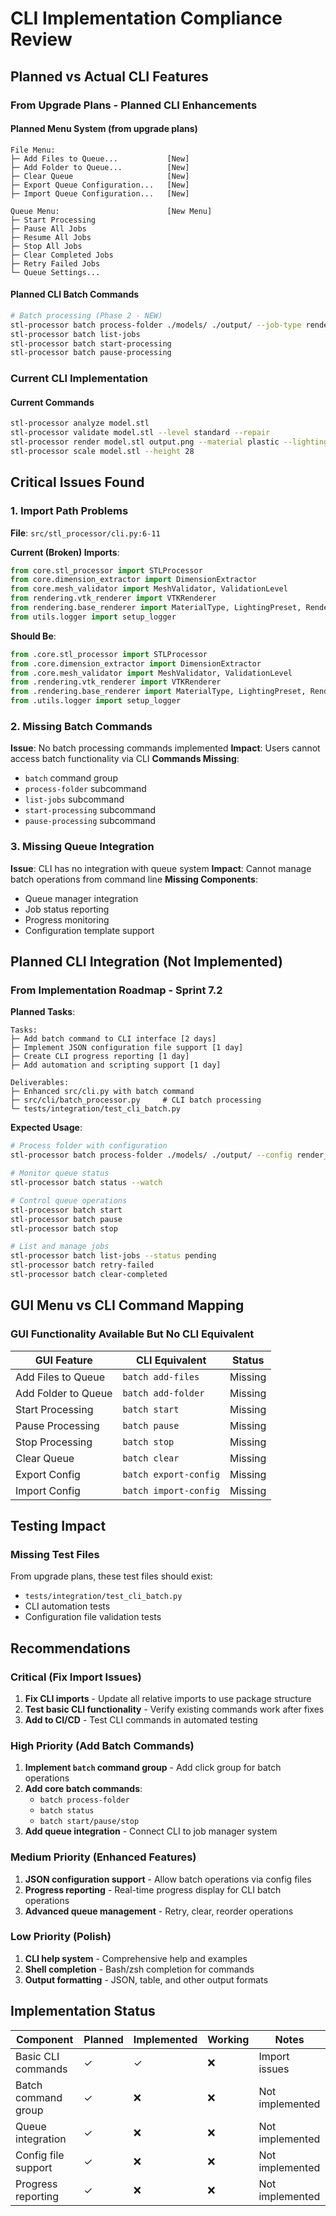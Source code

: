 # CLI Implementation Compliance Review

## Planned vs Actual CLI Features

### From Upgrade Plans - Planned CLI Enhancements

#### Planned Menu System (from upgrade plans)
```
File Menu:
├─ Add Files to Queue...           [New]
├─ Add Folder to Queue...          [New] 
├─ Clear Queue                     [New]
├─ Export Queue Configuration...   [New]
├─ Import Queue Configuration...   [New]

Queue Menu:                        [New Menu]
├─ Start Processing
├─ Pause All Jobs
├─ Resume All Jobs  
├─ Stop All Jobs
├─ Clear Completed Jobs
├─ Retry Failed Jobs
└─ Queue Settings...
```

#### Planned CLI Batch Commands
```bash
# Batch processing (Phase 2 - NEW)
stl-processor batch process-folder ./models/ ./output/ --job-type render
stl-processor batch list-jobs
stl-processor batch start-processing
stl-processor batch pause-processing
```

### Current CLI Implementation

#### Current Commands
```bash
stl-processor analyze model.stl
stl-processor validate model.stl --level standard --repair  
stl-processor render model.stl output.png --material plastic --lighting studio
stl-processor scale model.stl --height 28
```

## Critical Issues Found

### 1. Import Path Problems
**File**: `src/stl_processor/cli.py:6-11`

**Current (Broken) Imports**:
```python
from core.stl_processor import STLProcessor
from core.dimension_extractor import DimensionExtractor
from core.mesh_validator import MeshValidator, ValidationLevel
from rendering.vtk_renderer import VTKRenderer
from rendering.base_renderer import MaterialType, LightingPreset, RenderQuality
from utils.logger import setup_logger
```

**Should Be**:
```python
from .core.stl_processor import STLProcessor
from .core.dimension_extractor import DimensionExtractor  
from .core.mesh_validator import MeshValidator, ValidationLevel
from .rendering.vtk_renderer import VTKRenderer
from .rendering.base_renderer import MaterialType, LightingPreset, RenderQuality
from .utils.logger import setup_logger
```

### 2. Missing Batch Commands
**Issue**: No batch processing commands implemented
**Impact**: Users cannot access batch functionality via CLI
**Commands Missing**:
- `batch` command group
- `process-folder` subcommand
- `list-jobs` subcommand  
- `start-processing` subcommand
- `pause-processing` subcommand

### 3. Missing Queue Integration
**Issue**: CLI has no integration with queue system
**Impact**: Cannot manage batch operations from command line
**Missing Components**:
- Queue manager integration
- Job status reporting
- Progress monitoring
- Configuration template support

## Planned CLI Integration (Not Implemented)

### From Implementation Roadmap - Sprint 7.2

**Planned Tasks**:
```
Tasks:
├─ Add batch command to CLI interface [2 days]
├─ Implement JSON configuration file support [1 day]  
├─ Create CLI progress reporting [1 day]
├─ Add automation and scripting support [1 day]

Deliverables:
├─ Enhanced src/cli.py with batch command
├─ src/cli/batch_processor.py     # CLI batch processing
└─ tests/integration/test_cli_batch.py
```

**Expected Usage**:
```bash
# Process folder with configuration
stl-processor batch process-folder ./models/ ./output/ --config render_template.json

# Monitor queue status  
stl-processor batch status --watch

# Control queue operations
stl-processor batch start
stl-processor batch pause
stl-processor batch stop

# List and manage jobs
stl-processor batch list-jobs --status pending
stl-processor batch retry-failed
stl-processor batch clear-completed
```

## GUI Menu vs CLI Command Mapping

### GUI Functionality Available But No CLI Equivalent

| GUI Feature | CLI Equivalent | Status |
|------------|----------------|--------|
| Add Files to Queue | `batch add-files` | Missing |
| Add Folder to Queue | `batch add-folder` | Missing |
| Start Processing | `batch start` | Missing |
| Pause Processing | `batch pause` | Missing |
| Stop Processing | `batch stop` | Missing |
| Clear Queue | `batch clear` | Missing |
| Export Config | `batch export-config` | Missing |
| Import Config | `batch import-config` | Missing |

## Testing Impact

### Missing Test Files
From upgrade plans, these test files should exist:
- `tests/integration/test_cli_batch.py`
- CLI automation tests
- Configuration file validation tests

## Recommendations

### Critical (Fix Import Issues)
1. **Fix CLI imports** - Update all relative imports to use package structure
2. **Test basic CLI functionality** - Verify existing commands work after fixes
3. **Add to CI/CD** - Test CLI commands in automated testing

### High Priority (Add Batch Commands)
1. **Implement `batch` command group** - Add click group for batch operations
2. **Add core batch commands**:
   - `batch process-folder`
   - `batch status`
   - `batch start/pause/stop`
3. **Add queue integration** - Connect CLI to job manager system

### Medium Priority (Enhanced Features)
1. **JSON configuration support** - Allow batch operations via config files
2. **Progress reporting** - Real-time progress display for CLI batch operations
3. **Advanced queue management** - Retry, clear, reorder operations

### Low Priority (Polish)
1. **CLI help system** - Comprehensive help and examples
2. **Shell completion** - Bash/zsh completion for commands
3. **Output formatting** - JSON, table, and other output formats

## Implementation Status

| Component | Planned | Implemented | Working | Notes |
|-----------|---------|-------------|---------|-------|
| Basic CLI commands | ✓ | ✓ | ❌ | Import issues |
| Batch command group | ✓ | ❌ | ❌ | Not implemented |
| Queue integration | ✓ | ❌ | ❌ | Not implemented |
| Config file support | ✓ | ❌ | ❌ | Not implemented |
| Progress reporting | ✓ | ❌ | ❌ | Not implemented |